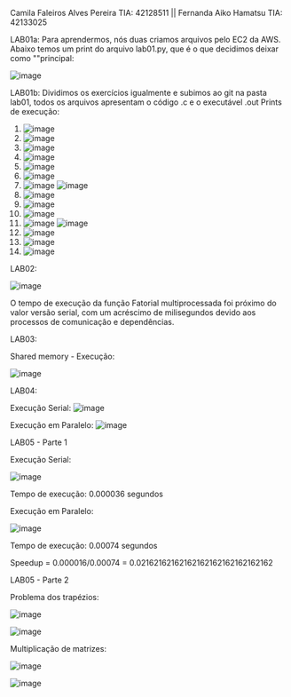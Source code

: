 Camila Faleiros Alves Pereira TIA: 42128511 ||
Fernanda Aiko Hamatsu TIA: 42133025

LAB01a:
Para aprendermos, nós duas criamos arquivos pelo EC2 da AWS. Abaixo temos um print do arquivo lab01.py, que é o que decidimos deixar como ""principal:

![image](https://github.com/camilafaleiros/computacaoparalela/assets/93732809/4e14be16-cb8f-4d03-9fbc-207dc8e544ff)


LAB01b:
Dividimos os exercícios igualmente e subimos ao git na pasta lab01, todos os arquivos apresentam o código .c e o executável .out
Prints de execução:
1. ![image](https://github.com/camilafaleiros/computacaoparalela/assets/82233486/835ebb78-f150-44be-8f95-cb7f5059016d)
2. ![image](https://github.com/camilafaleiros/computacaoparalela/assets/82233486/a10c7546-f3a4-4eec-bcc4-d952c3186fd2)
3. ![image](https://github.com/camilafaleiros/computacaoparalela/assets/82233486/c6eca4c3-4c30-4ad3-ad89-6d633b864913)
4. ![image](https://github.com/camilafaleiros/computacaoparalela/assets/82233486/56a8fc6f-cf9a-4640-90ac-8c61b9e3409f)
5. ![image](https://github.com/camilafaleiros/computacaoparalela/assets/82233486/9b967bd6-5617-4711-abbc-b2c5321b42cc)
6. ![image](https://github.com/camilafaleiros/computacaoparalela/assets/82233486/80cf0e17-d67f-4d35-8db4-87c956d51b7b)
7. ![image](https://github.com/camilafaleiros/computacaoparalela/assets/82233486/67b15b1c-8d70-4407-95ec-13d3f6ac48f0)
   ![image](https://github.com/camilafaleiros/computacaoparalela/assets/82233486/03f7a774-aead-4969-81fc-39ec59a1b6e9)
8. ![image](https://github.com/camilafaleiros/computacaoparalela/assets/82233486/c0040ba9-7d2e-4e44-9bbd-cbbfd3bc02f9)
9. ![image](https://github.com/camilafaleiros/computacaoparalela/assets/82233486/0b3f288d-a6f6-4474-af6f-f828fc561349)
10. ![image](https://github.com/camilafaleiros/computacaoparalela/assets/82233486/619a7fcb-8e67-44ea-b7e6-bfe4ad42b5e0)
11. ![image](https://github.com/camilafaleiros/computacaoparalela/assets/82233486/baebd51f-8de8-4370-bf44-909869b53638)
    ![image](https://github.com/camilafaleiros/computacaoparalela/assets/82233486/a00150d7-a0d9-4935-90cc-97d681f65fdd)
12. ![image](https://github.com/camilafaleiros/computacaoparalela/assets/82233486/e00ac9a5-ca5d-4d98-9cec-4b4f4ded6790)
13. ![image](https://github.com/camilafaleiros/computacaoparalela/assets/82233486/554f3b36-94fe-4731-a251-f642059c2337)
14. ![image](https://github.com/camilafaleiros/computacaoparalela/assets/82233486/a2d81abb-0bc6-49b5-a6aa-4acde2c7554f)


LAB02:

![image](https://github.com/camilafaleiros/computacaoparalela/assets/93732809/ca7cb580-915d-4a3c-9973-ce427029b2e7)

O tempo de execução da função Fatorial multiprocessada foi próximo do valor versão serial, com um acréscimo de milisegundos devido aos processos de comunicação e dependências.


LAB03:

Shared memory - Execução:

![image](https://github.com/camilafaleiros/computacaoparalela/assets/82233486/0d4ae35c-6675-4b93-8c21-8fda1d17d0ee)


LAB04:

Execução Serial:
![image](https://github.com/camilafaleiros/computacaoparalela/assets/82233486/9ba4e1d0-03eb-47cc-a735-642b8b233149)

Execução em Paralelo: 
![image](https://github.com/camilafaleiros/computacaoparalela/assets/82233486/9e6e0e1c-ecae-4031-904e-ac2a07422f7a)


LAB05 - Parte 1

Execução Serial:

![image](https://github.com/camilafaleiros/computacaoparalela/assets/93732809/35d1a39f-2158-4799-ac7f-271e757a8b01)

Tempo de execução: 0.000036 segundos


Execução em Paralelo:

![image](https://github.com/camilafaleiros/computacaoparalela/assets/93732809/fffccbff-aba7-4609-85df-51366b9d8a61)

Tempo de execução: 0.00074 segundos

Speedup = 0.000016/0.00074 = 0.02162162162162162162162162162162


LAB05 - Parte 2

Problema dos trapézios:

![image](https://github.com/camilafaleiros/computacaoparalela/assets/93732809/746a1595-89b1-456b-af9f-3d634090a233)

![image](https://github.com/camilafaleiros/computacaoparalela/assets/93732809/05faca29-5360-487b-babb-9eca27651a37)

Multiplicação de matrizes:

![image](https://github.com/camilafaleiros/computacaoparalela/assets/93732809/2c29bc6d-fd5f-4b19-8ca7-b605e792f468)

![image](https://github.com/camilafaleiros/computacaoparalela/assets/93732809/390a7475-c985-4ad1-ac01-939f24c4b877)

